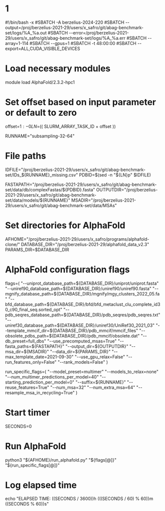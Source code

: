 # 1

#!/bin/bash -x
#SBATCH -A berzelius-2024-220
#SBATCH --output=/proj/berzelius-2021-29/users/x_safro/git/abag-benchmark-set/logs/%A_%a.out
#SBATCH --error=/proj/berzelius-2021-29/users/x_safro/git/abag-benchmark-set/logs/%A_%a.err
#SBATCH --array=1-114
#SBATCH --gpus=1
#SBATCH -t 48:00:00
#SBATCH --export=ALL,CUDA_VISIBLE_DEVICES

# Load necessary modules
module load AlphaFold/2.3.2-hpc1

# Set offset based on input parameter or default to zero
offset=${1:-0}
LN=$(( SLURM_ARRAY_TASK_ID + offset ))

RUNNAME="subsampling-32-64"

# File paths
IDFILE="/proj/berzelius-2021-29/users/x_safro/git/abag-benchmark-set/IDs_${RUNNAME}_missing.csv"
PDBID=$(sed -n "${LN}p" $IDFILE)


FASTAPATH="/proj/berzelius-2021-29/users/x_safro/git/abag-benchmark-set/data/db/complexFastas/${PDBID}.fasta"
OUTPUTDIR="/proj/berzelius-2021-29/users/x_safro/git/abag-benchmark-set/data/models/${RUNNAME}"
MSADIR="/proj/berzelius-2021-29/users/x_safro/git/abag-benchmark-set/data/MSAs"

# Set directories for AlphaFold
AFHOME="/proj/berzelius-2021-29/users/x_safro/programs/alphafold-clone/"
DATABASE_DIR="/proj/berzelius-2021-29/alphafold_data_v2.3"
PARAMS_DIR=$DATABASE_DIR

# AlphaFold configuration flags
flags=(
  "--uniprot_database_path=${DATABASE_DIR}/uniprot/uniprot.fasta"
  "--uniref90_database_path=${DATABASE_DIR}/uniref90/uniref90.fasta"
  "--mgnify_database_path=${DATABASE_DIR}/mgnify/mgy_clusters_2022_05.fa"
  "--bfd_database_path=${DATABASE_DIR}/bfd/bfd_metaclust_clu_complete_id30_c90_final_seq.sorted_opt"
  "--pdb_seqres_database_path=${DATABASE_DIR}/pdb_seqres/pdb_seqres.txt"
  "--uniref30_database_path=${DATABASE_DIR}/uniref30/UniRef30_2021_03"
  "--template_mmcif_dir=${DATABASE_DIR}/pdb_mmcif/mmcif_files"
  "--obsolete_pdbs_path=${DATABASE_DIR}/pdb_mmcif/obsolete.dat"
  "--db_preset=full_dbs"
  "--use_precomputed_msas=True"
  "--fasta_paths=${FASTAPATH}"
  "--output_dir=${OUTPUTDIR}"
  "--msa_dir=${MSADIR}"
  "--data_dir=${PARAMS_DIR}"
  "--max_template_date=2021-09-30"
  "--use_gpu_relax=False"
  "--run_features_only=False"
  "--rank_models=False"
)

run_specific_flags=(
  "--model_preset=multimer"
  "--models_to_relax=none"
  "--num_multimer_predictions_per_model=40"
  "--starting_prediction_per_model=0"
  "--suffix=${RUNNAME}"
  "--reuse_features=True"
  "--num_msa=32"
  "--num_extra_msa=64"
  "--resample_msa_in_recycling=True"
)


# Start timer
SECONDS=0

# Run AlphaFold
python3 "${AFHOME}/run_alphafold.py" "${flags[@]}" "${run_specific_flags[@]}"

# Log elapsed time
echo "ELAPSED TIME: $(($SECONDS / 3600))h $((($SECONDS / 60) % 60))m $(($SECONDS % 60))s"